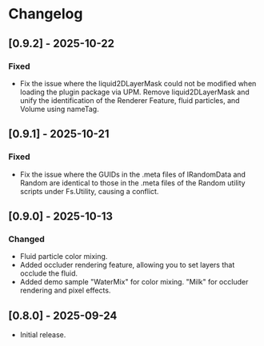 # Changelog

## [0.9.2] - 2025-10-22
### Fixed
- Fix the issue where the liquid2DLayerMask could not be modified when loading the plugin package via UPM. Remove liquid2DLayerMask and unify the identification of the Renderer Feature, fluid particles, and Volume using nameTag.

## [0.9.1] - 2025-10-21
### Fixed
- Fix the issue where the GUIDs in the .meta files of IRandomData and Random are identical to those in the .meta files of the Random utility scripts under Fs.Utility, causing a conflict.

## [0.9.0] - 2025-10-13
### Changed
- Fluid particle color mixing.
- Added occluder rendering feature, allowing you to set layers that occlude the fluid.
- Added demo sample "WaterMix" for color mixing. "Milk" for occluder rendering and pixel effects.

## [0.8.0] - 2025-09-24
- Initial release.